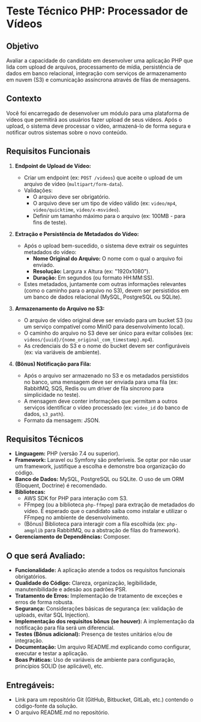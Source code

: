 # Teste Técnico PHP: Processador de Vídeos

## Objetivo

Avaliar a capacidade do candidato em desenvolver uma aplicação PHP que lida com upload de arquivos, processamento de mídia, persistência de dados em banco relacional, integração com serviços de armazenamento em nuvem (S3) e comunicação assíncrona através de filas de mensagens.

## Contexto

Você foi encarregado de desenvolver um módulo para uma plataforma de vídeos que permitirá aos usuários fazer upload de seus vídeos. Após o upload, o sistema deve processar o vídeo, armazená-lo de forma segura e notificar outros sistemas sobre o novo conteúdo.

## Requisitos Funcionais

1.  **Endpoint de Upload de Vídeo:**
    *   Criar um endpoint (ex: `POST /videos`) que aceite o upload de um arquivo de vídeo (`multipart/form-data`).
    *   Validações:
        *   O arquivo deve ser obrigatório.
        *   O arquivo deve ser um tipo de vídeo válido (ex: `video/mp4`, `video/quicktime`, `video/x-msvideo`).
        *   Definir um tamanho máximo para o arquivo (ex: 100MB - para fins de teste).

2.  **Extração e Persistência de Metadados do Vídeo:**
    *   Após o upload bem-sucedido, o sistema deve extrair os seguintes metadados do vídeo:
        *   **Nome Original do Arquivo:** O nome com o qual o arquivo foi enviado.
        *   **Resolução:** Largura x Altura (ex: "1920x1080").
        *   **Duração:** Em segundos (ou formato HH:MM:SS).
    *   Estes metadados, juntamente com outras informações relevantes (como o caminho para o arquivo no S3), devem ser persistidos em um banco de dados relacional (MySQL, PostgreSQL ou SQLite).

3.  **Armazenamento do Arquivo no S3:**
    *   O arquivo de vídeo original deve ser enviado para um bucket S3 (ou um serviço compatível como MinIO para desenvolvimento local).
    *   O caminho do arquivo no S3 deve ser único para evitar colisões (ex: `videos/{uuid}/{nome_original_com_timestamp}.mp4`).
    *   As credenciais do S3 e o nome do bucket devem ser configuráveis (ex: via variáveis de ambiente).

4.  **(Bônus) Notificação para Fila:**
    *   Após o arquivo ser armazenado no S3 e os metadados persistidos no banco, uma mensagem deve ser enviada para uma fila (ex: RabbitMQ, SQS, Redis ou um driver de fila síncrono para simplicidade no teste).
    *   A mensagem deve conter informações que permitam a outros serviços identificar o vídeo processado (ex: `video_id` do banco de dados, `s3_path`).
    *   Formato da mensagem: JSON.

## Requisitos Técnicos

*   **Linguagem:** PHP (versão 7.4 ou superior).
*   **Framework:** Laravel ou Symfony são preferíveis. Se optar por não usar um framework, justifique a escolha e demonstre boa organização do código.
*   **Banco de Dados:** MySQL, PostgreSQL ou SQLite. O uso de um ORM (Eloquent, Doctrine) é recomendado.
*   **Bibliotecas:**
    *   AWS SDK for PHP para interação com S3.
    *   FFmpeg (ou a biblioteca `php-ffmpeg`) para extração de metadados do vídeo. É esperado que o candidato saiba como instalar e utilizar o FFmpeg no ambiente de desenvolvimento.
    *   (Bônus) Biblioteca para interagir com a fila escolhida (ex: `php-amqplib` para RabbitMQ, ou a abstração de filas do framework).
*   **Gerenciamento de Dependências:** Composer.

## O que será Avaliado:
*	**Funcionalidade:** A aplicação atende a todos os requisitos funcionais obrigatórios.
*	**Qualidade do Código:** Clareza, organização, legibilidade, manutenibilidade e adesão aos padrões PSR.
*	**Tratamento de Erros:** Implementação de tratamento de exceções e erros de forma robusta.
*	**Segurança:** Considerações básicas de segurança (ex: validação de uploads, evitar SQL Injection).
*	**Implementação dos requisitos bônus (se houver):** A implementação da notificação para fila será um diferencial.
*	**Testes (Bônus adicional):** Presença de testes unitários e/ou de integração.
*	**Documentação:** Um arquivo README.md explicando como configurar, executar e testar a aplicação.
*	**Boas Práticas:** Uso de variáveis de ambiente para configuração, princípios SOLID (se aplicável), etc.
## Entregáveis:
* Link para um repositório Git (GitHub, Bitbucket, GitLab, etc.) contendo o código-fonte da solução.
* O arquivo README.md no repositório.
